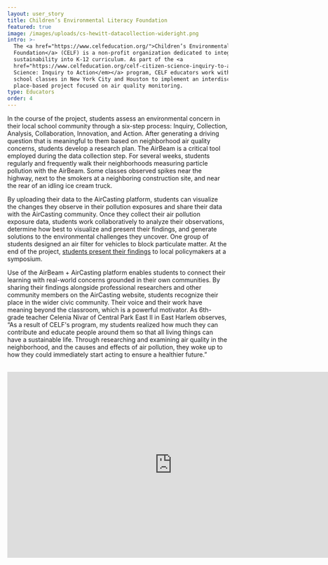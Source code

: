 ```yaml
---
layout: user_story
title: Children’s Environmental Literacy Foundation
featured: true
image: /images/uploads/cs-hewitt-datacollection-wideright.png
intro: >-
  The <a href="https://www.celfeducation.org/">Children’s Environmental Literacy
  Foundation</a> (CELF) is a non-profit organization dedicated to integrating
  sustainability into K-12 curriculum. As part of the <a
  href="https://www.celfeducation.org/celf-citizen-science-inquiry-to-action"><em>Citizen
  Science: Inquiry to Action</em></a> program, CELF educators work with middle
  school classes in New York City and Houston to implement an interdisciplinary,
  place-based project focused on air quality monitoring.
type: Educators
order: 4
---
```

In the course of the project, students assess an environmental concern in their local school community through a six-step process: Inquiry, Collection, Analysis, Collaboration, Innovation, and Action. After generating a driving question that is meaningful to them based on neighborhood air quality concerns, students develop a research plan. The AirBeam is a critical tool employed during the data collection step. For several weeks, students regularly and frequently walk their neighborhoods measuring particle pollution with the AirBeam. Some classes observed spikes near the highway, next to the smokers at a neighboring construction site, and near the rear of an idling ice cream truck.

By uploading their data to the AirCasting platform, students can visualize the changes they observe in their pollution exposures and share their data with the AirCasting community. Once they collect their air pollution exposure data, students work collaboratively to analyze their observations, determine how best to visualize and present their findings, and generate solutions to the environmental challenges they uncover. One group of students designed an air filter for vehicles to block particulate matter. At the end of the project, <a href="https://www.celfeducation.org/celf-citizen-science-student-symposium-2019">students present their findings</a> to local policymakers at a symposium.

Use of the AirBeam + AirCasting platform enables students to connect their learning with real-world concerns grounded in their own communities. By sharing their findings alongside professional researchers and other community members on the AirCasting website, students recognize their place in the wider civic community. Their voice and their work have meaning beyond the classroom, which is a powerful motivator. As 6th-grade teacher Celenia Nivar of Central Park East II in East Harlem observes, “As a result of CELF's program, my students realized how much they can contribute and educate people around them so that all living things can have a sustainable life. Through researching and examining air quality in the neighborhood, and the causes and effects of air pollution, they woke up to how they could immediately start acting to ensure a healthier future.”\
<br/>

<iframe src="https://player.vimeo.com/video/375680820" width="752" height="424" frameborder="0" allow="autoplay; fullscreen" allowfullscreen></iframe>
